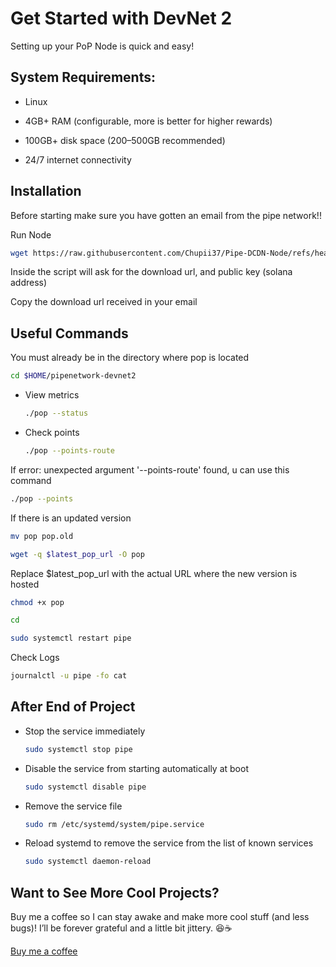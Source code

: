 # Get Started with DevNet 2
Setting up your PoP Node is quick and easy!

## System Requirements:

* Linux

* 4GB+ RAM (configurable, more is better for higher rewards)

* 100GB+ disk space (200–500GB recommended)

* 24/7 internet connectivity

## Installation
Before starting make sure you have gotten an email from the pipe network!!

Run Node
   ```bash
   wget https://raw.githubusercontent.com/Chupii37/Pipe-DCDN-Node/refs/heads/main/PipeNetwork-Devnet2/pipedevnet2.sh && chmod +x pipedevnet2.sh && ./pipedevnet2.sh
   ```

Inside the script will ask for the download url, and public key (solana address)

Copy the download url received in your email 

## Useful Commands
You must already be in the directory where pop is located
   ```bash
   cd $HOME/pipenetwork-devnet2
   ```

* View metrics
   ```bash
   ./pop --status
   ```

* Check points
   ```bash
   ./pop --points-route
   ```

If error: unexpected argument '--points-route' found, u can use this command
   ```bash
   ./pop --points
   ```

If there is an updated version
   ```bash
   mv pop pop.old 
   ```

   ```bash
   wget -q $latest_pop_url -O pop
   ```

Replace $latest_pop_url with the actual URL where the new version is hosted

   ```bash
   chmod +x pop
   ```

   ```bash
   cd
   ```

   ```bash
   sudo systemctl restart pipe
   ```

Check Logs
   ```bash
   journalctl -u pipe -fo cat
   ```

## After End of Project 
* Stop the service immediately
   ```bash
   sudo systemctl stop pipe
   ```

* Disable the service from starting automatically at boot
   ```bash
   sudo systemctl disable pipe
   ```

* Remove the service file
   ```bash
   sudo rm /etc/systemd/system/pipe.service
   ```

* Reload systemd to remove the service from the list of known services
   ```bash
   sudo systemctl daemon-reload
   ```

## Want to See More Cool Projects?

Buy me a coffee so I can stay awake and make more cool stuff (and less bugs)! I’ll be forever grateful and a little bit jittery. 😆☕ 

[Buy me a coffee](https://paypal.me/chupii37 )
